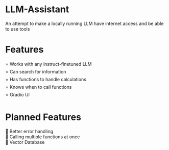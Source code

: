 # LLM-Assistant
An attempt to make a locally running LLM have internet access and be able to use tools

# Features
⭐ Works with any instruct-finetuned LLM<br/>
⭐ Can search for information<br/>
⭐ Has functions to handle calculations<br/>
⭐ Knows when to call functions<br/>
⭐ Gradio UI<br/>

# Planned Features
🔨 Better error handling<br/>
🔨 Calling multiple functions at once<br/>
🔨 Vector Database<br/>
